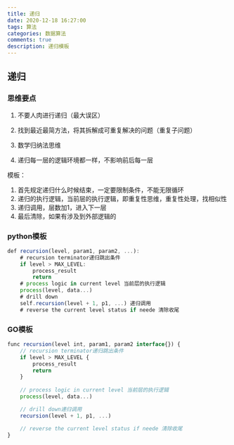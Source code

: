 ```yaml
---
title: 递归
date: 2020-12-18 16:27:00
tags: 算法
categories: 数据算法
comments: true
description: 递归模板
---
```


## 递归

### 思维要点

1. 不要人肉进行递归（最大误区）

2. 找到最近最简方法，将其拆解成可重复解决的问题（重复子问题）

3. 数学归纳法思维

4. 递归每一层的逻辑环境都一样，不影响前后每一层

模板：
1. 首先规定递归什么时候结束，一定要限制条件，不能无限循环
2. 递归的执行逻辑，当前层的执行逻辑，即重复性思维，重复性处理，找相似性
3. 递归调用，层数加1，进入下一层
4. 最后清除，如果有涉及到外部逻辑的

### python模板

``` javascript
def recursion(level, param1, param2, ...):
	# recursion terminator递归跳出条件
	if level > MAX_LEVEL:
 		process_result
 		return
	# process logic in current level 当前层的执行逻辑
	process(level, data...)
	# drill down
	self.recursion(level + 1, p1, ...) 递归调用
	# reverse the current level status if neede 清除收尾
```

### GO模板

``` javascript
func recursion(level int, param1, param2 interface{}) {
	// recursion terminator递归跳出条件
	if level > MAX_LEVEL {
		process_result
 		return
	}
 		
	// process logic in current level 当前层的执行逻辑
	process(level, data...)

	// drill down递归调用
	recursion(level + 1, p1, ...)

	// reverse the current level status if neede 清除收尾
}
	
```